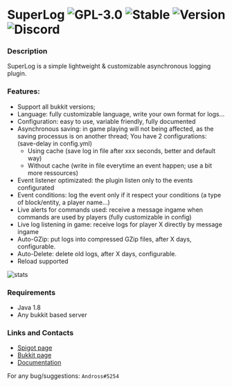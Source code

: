 # SuperLog ![GPL-3.0](http://cdn.andross.fr/badges/license.svg) ![Stable](http://cdn.andross.fr/badges/stable.svg) ![Version](http://cdn.andross.fr/badges/v1.2.svg) ![Discord](http://cdn.andross.fr/badges/discord.svg)

### Description
SuperLog is a simple lightweight & customizable asynchronous logging plugin.

### Features:
* Support all bukkit versions;
* Language: fully customizable language, write your own format for logs...
* Configuration: easy to use, variable friendly, fully documented
* Asynchronous saving: in game playing will not being affected, as the saving processus is on another thread; You have 2 configurations: (save-delay in config.yml)
  * Using cache (save log in file after xxx seconds, better and default way)
  * Without cache (write in file everytime an event happen; use a bit more ressources)
* Event listener optimizated: the plugin listen only to the events configurated
* Event conditions: log the event only if it respect your conditions (a type of block/entity, a player name...)
* Live alerts for commands used: receive a message ingame when commands are used by players (fully customizable in config)
* Live log listening in game: receive logs for player X directly by message ingame
* Auto-GZip: put logs into compressed GZip files, after X days, configurable.
* Auto-Delete: delete old logs, after X days, configurable.
* Reload supported

![stats](https://bstats.org/signatures/bukkit/SuperLog.svg)

### Requirements
* Java 1.8
* Any bukkit based server

### Links and Contacts
* [Spigot page](https://www.spigotmc.org/resources/superlog-async-1-7-1-16.65399/)
* [Bukkit page](https://dev.bukkit.org/projects/superlog-1-7-1-13-async)
* [Documentation](http://superlog.andross.fr/)

For any bug/suggestions: `Andross#5254`